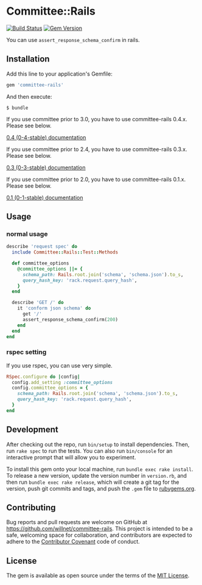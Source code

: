 # Committee::Rails

[![Build Status](https://travis-ci.org/willnet/committee-rails.svg?branch=master)](https://travis-ci.org/willnet/committee-rails)
[![Gem Version](https://badge.fury.io/rb/committee-rails.svg)](https://badge.fury.io/rb/committee-rails)

You can use `assert_response_schema_confirm` in rails.

## Installation

Add this line to your application's Gemfile:

```ruby
gem 'committee-rails'
```

And then execute:

    $ bundle

If you use committee prior to 3.0, you have to use committee-rails 0.4.x. Please see below.

[0.4 (0-4-stable) documentation](https://github.com/willnet/committee-rails/tree/0-4-stable)

If you use committee prior to 2.4, you have to use committee-rails 0.3.x. Please see below.

[0.3 (0-3-stable) documentation](https://github.com/willnet/committee-rails/tree/0-3-stable)

If you use committee prior to 2.0, you have to use committee-rails 0.1.x. Please see below.

[0.1 (0-1-stable) documentation](https://github.com/willnet/committee-rails/tree/0-1-stable)

## Usage

### normal usage

```ruby
describe 'request spec' do
  include Committee::Rails::Test::Methods

  def committee_options
    @committee_options ||= {
      schema_path: Rails.root.join('schema', 'schema.json').to_s,
      query_hash_key: 'rack.request.query_hash',
    }
  end

  describe 'GET /' do
    it 'conform json schema' do
      get '/'
      assert_response_schema_confirm(200)
    end
  end
end
```

### rspec setting
If you use rspec, you can use very simple.

```ruby
RSpec.configure do |config|
  config.add_setting :committee_options
  config.committee_options = {
    schema_path: Rails.root.join('schema', 'schema.json').to_s,
    query_hash_key: 'rack.request.query_hash',
  }
end
```

## Development

After checking out the repo, run `bin/setup` to install dependencies. Then, run `rake spec` to run the tests. You can also run `bin/console` for an interactive prompt that will allow you to experiment.

To install this gem onto your local machine, run `bundle exec rake install`. To release a new version, update the version number in `version.rb`, and then run `bundle exec rake release`, which will create a git tag for the version, push git commits and tags, and push the `.gem` file to [rubygems.org](https://rubygems.org).

## Contributing

Bug reports and pull requests are welcome on GitHub at https://github.com/willnet/committee-rails. This project is intended to be a safe, welcoming space for collaboration, and contributors are expected to adhere to the [Contributor Covenant](http://contributor-covenant.org) code of conduct.


## License

The gem is available as open source under the terms of the [MIT License](http://opensource.org/licenses/MIT).
